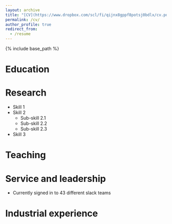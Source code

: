 ```yaml
---
layout: archive
title: "[CV](https://www.dropbox.com/scl/fi/qijnx8gppf8potsj0bdlx/cv.pdf?rlkey=424j0xubetuhuwn012fmc4hv2&st=tz7lhm3o&dl=0)"
permalink: /cv/
author_profile: true
redirect_from:
  - /resume
---
```


{% include base_path %}

Education
======



  
Research
======
* Skill 1
* Skill 2
  * Sub-skill 2.1
  * Sub-skill 2.2
  * Sub-skill 2.3
* Skill 3


Teaching
======

Service and leadership
======
* Currently signed in to 43 different slack teams

Industrial experience
======


